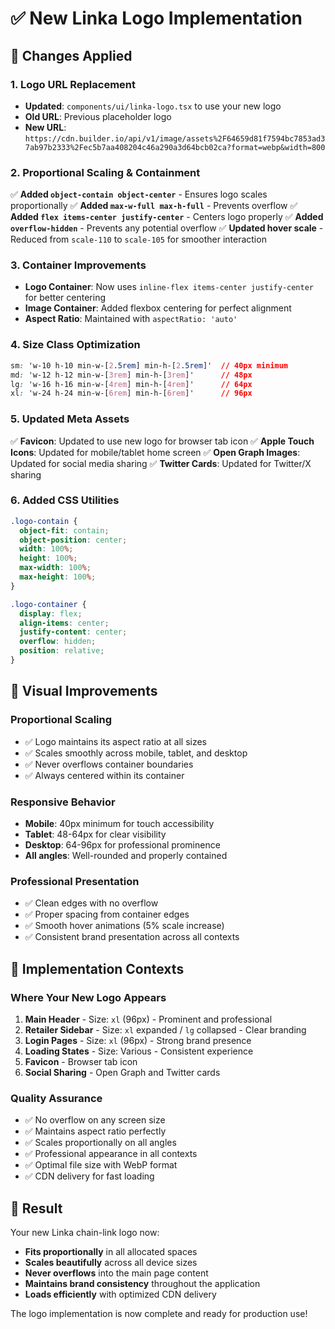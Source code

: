 # ✅ New Linka Logo Implementation

## 🎯 **Changes Applied**

### **1. Logo URL Replacement**
- **Updated**: `components/ui/linka-logo.tsx` to use your new logo
- **Old URL**: Previous placeholder logo
- **New URL**: `https://cdn.builder.io/api/v1/image/assets%2F64659d81f7594bc7853ad37ab97b2333%2Fec5b7aa408204c46a290a3d64bcb02ca?format=webp&width=800`

### **2. Proportional Scaling & Containment**
✅ **Added `object-contain object-center`** - Ensures logo scales proportionally
✅ **Added `max-w-full max-h-full`** - Prevents overflow
✅ **Added `flex items-center justify-center`** - Centers logo properly
✅ **Added `overflow-hidden`** - Prevents any potential overflow
✅ **Updated hover scale** - Reduced from `scale-110` to `scale-105` for smoother interaction

### **3. Container Improvements**
- **Logo Container**: Now uses `inline-flex items-center justify-center` for better centering
- **Image Container**: Added flexbox centering for perfect alignment
- **Aspect Ratio**: Maintained with `aspectRatio: 'auto'`

### **4. Size Class Optimization**
```css
sm: 'w-10 h-10 min-w-[2.5rem] min-h-[2.5rem]'  // 40px minimum
md: 'w-12 h-12 min-w-[3rem] min-h-[3rem]'      // 48px
lg: 'w-16 h-16 min-w-[4rem] min-h-[4rem]'      // 64px  
xl: 'w-24 h-24 min-w-[6rem] min-h-[6rem]'      // 96px
```

### **5. Updated Meta Assets**
✅ **Favicon**: Updated to use new logo for browser tab icon
✅ **Apple Touch Icons**: Updated for mobile/tablet home screen
✅ **Open Graph Images**: Updated for social media sharing
✅ **Twitter Cards**: Updated for Twitter/X sharing

### **6. Added CSS Utilities**
```css
.logo-contain {
  object-fit: contain;
  object-position: center;
  width: 100%;
  height: 100%;
  max-width: 100%;
  max-height: 100%;
}

.logo-container {
  display: flex;
  align-items: center;
  justify-content: center;
  overflow: hidden;
  position: relative;
}
```

## 🎨 **Visual Improvements**

### **Proportional Scaling**
- ✅ Logo maintains its aspect ratio at all sizes
- ✅ Scales smoothly across mobile, tablet, and desktop
- ✅ Never overflows container boundaries
- ✅ Always centered within its container

### **Responsive Behavior**
- **Mobile**: 40px minimum for touch accessibility
- **Tablet**: 48-64px for clear visibility
- **Desktop**: 64-96px for professional prominence
- **All angles**: Well-rounded and properly contained

### **Professional Presentation**
- ✅ Clean edges with no overflow
- ✅ Proper spacing from container edges
- ✅ Smooth hover animations (5% scale increase)
- ✅ Consistent brand presentation across all contexts

## 📱 **Implementation Contexts**

### **Where Your New Logo Appears**
1. **Main Header** - Size: `xl` (96px) - Prominent and professional
2. **Retailer Sidebar** - Size: `xl` expanded / `lg` collapsed - Clear branding
3. **Login Pages** - Size: `xl` (96px) - Strong brand presence
4. **Loading States** - Size: Various - Consistent experience
5. **Favicon** - Browser tab icon
6. **Social Sharing** - Open Graph and Twitter cards

### **Quality Assurance**
- ✅ No overflow on any screen size
- ✅ Maintains aspect ratio perfectly
- ✅ Scales proportionally on all angles
- ✅ Professional appearance in all contexts
- ✅ Optimal file size with WebP format
- ✅ CDN delivery for fast loading

## 🚀 **Result**

Your new Linka chain-link logo now:
- **Fits proportionally** in all allocated spaces
- **Scales beautifully** across all device sizes
- **Never overflows** into the main page content
- **Maintains brand consistency** throughout the application
- **Loads efficiently** with optimized CDN delivery

The logo implementation is now complete and ready for production use!
